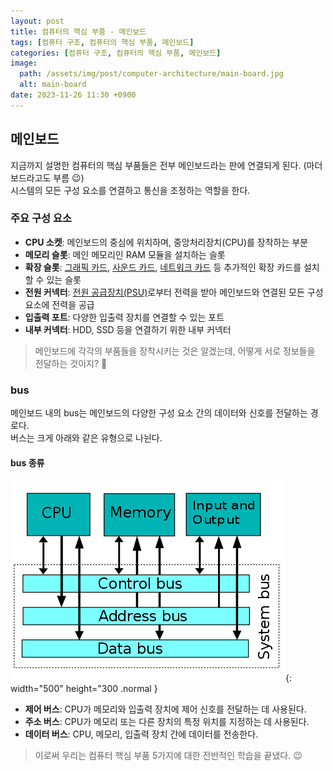 ```yaml
---
layout: post
title: 컴퓨터의 핵심 부품 - 메인보드
tags: [컴퓨터 구조, 컴퓨터의 핵심 부품, 메인보드]
categories: [컴퓨터 구조, 컴퓨터의 핵심 부품, 메인보드]
image:
  path: /assets/img/post/computer-architecture/main-board.jpg
  alt: main-board
date: 2023-11-26 11:30 +0900
---
```


## 메인보드

지금까지 설명한 컴퓨터의 핵심 부품들은 전부 메인보드라는 판에 연결되게 된다. (마더보드라고도 부름 😉) <br>
시스템의 모든 구성 요소를 연결하고 통신을 조정하는 역할을 한다.

### 주요 구성 요소

- **CPU 소켓**: 메인보드의 중심에 위치하며, 중앙처리장치(CPU)를 장착하는 부분
- **메모리 슬롯**: 메인 메모리인 RAM 모듈을 설치하는 슬롯
- **확장 슬롯**: [그래픽 카드](https://ko.wikipedia.org/wiki/%EA%B7%B8%EB%9E%98%ED%94%BD_%EC%B9%B4%EB%93%9C), [사운드 카드](https://ko.wikipedia.org/wiki/%EC%82%AC%EC%9A%B4%EB%93%9C_%EC%B9%B4%EB%93%9C), [네트워크 카드](https://ko.wikipedia.org/wiki/%EB%84%A4%ED%8A%B8%EC%9B%8C%ED%81%AC_%EC%9D%B8%ED%84%B0%ED%8E%98%EC%9D%B4%EC%8A%A4_%EC%BB%A8%ED%8A%B8%EB%A1%A4%EB%9F%AC) 등 추가적인 확장 카드를 설치할 수 있는 슬롯
- **전원 커넥터**: [전원 공급장치(PSU)](<https://ko.wikipedia.org/wiki/%EC%A0%84%EC%9B%90_%EA%B3%B5%EA%B8%89_%EC%9E%A5%EC%B9%98_(%EC%BB%B4%ED%93%A8%ED%84%B0)>)로부터 전력을 받아 메인보드와 연결된 모든 구성 요소에 전력을 공급
- **입출력 포트**: 다양한 입출력 장치를 연결할 수 있는 포트
- **내부 커넥터**: HDD, SSD 등을 연결하기 위한 내부 커넥터

> 메인보드에 각각의 부품들을 장착시키는 것은 알겠는데, 어떻게 서로 정보들을 전달하는 것이지? 🧐

### bus

메인보드 내의 bus는 메인보드의 다양한 구성 요소 간의 데이터와 신호를 전달하는 경로다. <br>
버스는 크게 아래와 같은 유형으로 나뉜다.

#### bus 종류

![hdd](/assets/img/post/computer-architecture/bus.png){: width="500" height="300 .normal }

- **제어 버스**: CPU가 메모리와 입출력 장치에 제어 신호를 전달하는 데 사용된다.
- **주소 버스**: CPU가 메모리 또는 다른 장치의 특정 위치를 지정하는 데 사용된다.
- **데이터 버스**: CPU, 메모리, 입출력 장치 간에 데이터를 전송한다.

> 이로써 우리는 컴퓨터 핵심 부품 5가지에 대한 전반적인 학습을 끝냈다. 😉
